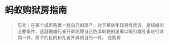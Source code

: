 # 蚂蚁购狱房指南

> 前言：在某个城市购置一套自己的房产，对于某些年轻男性而言，是结婚的必要条件，这就像雄孔雀开屏炫耀自己色泽鲜艳的尾屏以吸引雌孔雀进行求偶一样，房子的目的和孔雀开屏的目的一样。
> 在购房 

<!--stackedit_data:
eyJoaXN0b3J5IjpbLTE2MDg4NTg3MzMsLTE1NzY4Njk4MDIsNT
kyMTE0OTI2LC0xMzU2MjYxMzA1LDI2MTQ3MzIzOSwxMTYwMjg5
OTkzLDg1Njg5NDI2OSwyMTM1MDI1MDYzLDE4NTU1NTIwNjBdfQ
==
-->